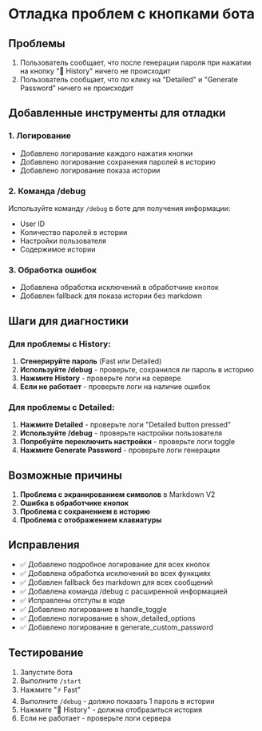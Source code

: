 # Отладка проблем с кнопками бота

## Проблемы
1. Пользователь сообщает, что после генерации пароля при нажатии на кнопку "📖 History" ничего не происходит
2. Пользователь сообщает, что по клику на "Detailed" и "Generate Password" ничего не происходит

## Добавленные инструменты для отладки

### 1. Логирование
- Добавлено логирование каждого нажатия кнопки
- Добавлено логирование сохранения паролей в историю
- Добавлено логирование показа истории

### 2. Команда /debug
Используйте команду `/debug` в боте для получения информации:
- User ID
- Количество паролей в истории
- Настройки пользователя
- Содержимое истории

### 3. Обработка ошибок
- Добавлена обработка исключений в обработчике кнопок
- Добавлен fallback для показа истории без markdown

## Шаги для диагностики

### Для проблемы с History:
1. **Сгенерируйте пароль** (Fast или Detailed)
2. **Используйте /debug** - проверьте, сохранился ли пароль в историю
3. **Нажмите History** - проверьте логи на сервере
4. **Если не работает** - проверьте логи на наличие ошибок

### Для проблемы с Detailed:
1. **Нажмите Detailed** - проверьте логи "Detailed button pressed"
2. **Используйте /debug** - проверьте настройки пользователя
3. **Попробуйте переключить настройки** - проверьте логи toggle
4. **Нажмите Generate Password** - проверьте логи генерации

## Возможные причины

1. **Проблема с экранированием символов** в Markdown V2
2. **Ошибка в обработчике кнопок**
3. **Проблема с сохранением в историю**
4. **Проблема с отображением клавиатуры**

## Исправления

- ✅ Добавлено подробное логирование для всех кнопок
- ✅ Добавлена обработка исключений во всех функциях
- ✅ Добавлен fallback без markdown для всех сообщений
- ✅ Добавлена команда /debug с расширенной информацией
- ✅ Исправлены отступы в коде
- ✅ Добавлено логирование в handle_toggle
- ✅ Добавлено логирование в show_detailed_options
- ✅ Добавлено логирование в generate_custom_password

## Тестирование

1. Запустите бота
2. Выполните `/start`
3. Нажмите "⚡️ Fast"
4. Выполните `/debug` - должно показать 1 пароль в истории
5. Нажмите "📖 History" - должна отобразиться история
6. Если не работает - проверьте логи сервера
